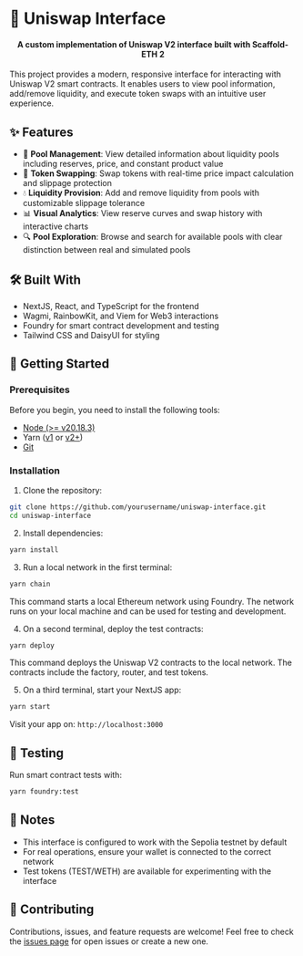 # 🦄 Uniswap Interface

<h4 align="center">
  A custom implementation of Uniswap V2 interface built with Scaffold-ETH 2
</h4>

This project provides a modern, responsive interface for interacting with Uniswap V2 smart contracts. It enables users to view pool information, add/remove liquidity, and execute token swaps with an intuitive user experience.

## ✨ Features

- 🌊 **Pool Management**: View detailed information about liquidity pools including reserves, price, and constant product value
- 🔄 **Token Swapping**: Swap tokens with real-time price impact calculation and slippage protection
- 💧 **Liquidity Provision**: Add and remove liquidity from pools with customizable slippage tolerance
- 📊 **Visual Analytics**: View reserve curves and swap history with interactive charts
- 🔍 **Pool Exploration**: Browse and search for available pools with clear distinction between real and simulated pools

## 🛠️ Built With

- NextJS, React, and TypeScript for the frontend
- Wagmi, RainbowKit, and Viem for Web3 interactions
- Foundry for smart contract development and testing
- Tailwind CSS and DaisyUI for styling

## 🚀 Getting Started

### Prerequisites

Before you begin, you need to install the following tools:

- [Node (>= v20.18.3)](https://nodejs.org/en/download/)
- Yarn ([v1](https://classic.yarnpkg.com/en/docs/install/) or [v2+](https://yarnpkg.com/getting-started/install))
- [Git](https://git-scm.com/downloads)

### Installation

1. Clone the repository:

```bash
git clone https://github.com/yourusername/uniswap-interface.git
cd uniswap-interface
```

2. Install dependencies:

```bash
yarn install
```

3. Run a local network in the first terminal:

```bash
yarn chain
```

This command starts a local Ethereum network using Foundry. The network runs on your local machine and can be used for testing and development.

4. On a second terminal, deploy the test contracts:

```bash
yarn deploy
```

This command deploys the Uniswap V2 contracts to the local network. The contracts include the factory, router, and test tokens.

5. On a third terminal, start your NextJS app:

```bash
yarn start
```

Visit your app on: `http://localhost:3000`

## 🧪 Testing

Run smart contract tests with:

```bash
yarn foundry:test
```

## 📝 Notes

- This interface is configured to work with the Sepolia testnet by default
- For real operations, ensure your wallet is connected to the correct network
- Test tokens (TEST/WETH) are available for experimenting with the interface

## 🤝 Contributing

Contributions, issues, and feature requests are welcome! Feel free to check the [issues page](https://github.com/yourusername/uniswap-interface/issues) for open issues or create a new one.

